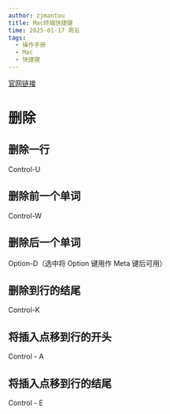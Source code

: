 ```yaml
---
author: zjmantou
title: Mac终端快捷键
time: 2025-01-17 周五
tags:
  - 操作手册
  - Mac
  - 快捷键
---
```

[官网链接](https://support.apple.com/zh-cn/guide/terminal/trmlshtcts/mac) 

# 删除 

## 删除一行 

Control-U

## 删除前一个单词 

Control-W 

## 删除后一个单词 

Option-D（选中将 Option 键用作 Meta 键后可用）

## 删除到行的结尾 

Control-K

## 将插入点移到行的开头

Control - A

## 将插入点移到行的结尾

Control - E